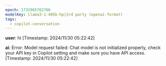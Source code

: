 ```yaml
---
epoch: 1732965762766
modelKey: llama3-1-405b-hp|3rd party (openai-format)
tags:
  - copilot-conversation
---
```


**user**: hi
[Timestamp: 2024/11/30 05:22:42]

**ai**: Error: Model request failed: Chat model is not initialized properly, check your API key in Copilot setting and make sure you have API access.
[Timestamp: 2024/11/30 05:22:42]